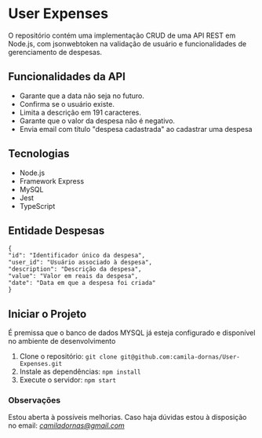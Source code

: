 # User Expenses
O repositório contém uma implementação CRUD de uma API REST em Node.js, com jsonwebtoken na validação de usuário e funcionalidades de gerenciamento de despesas.

## Funcionalidades da API

- Garante que a data não seja no futuro.
- Confirma se o usuário existe.
- Limita a descrição em 191 caracteres.
- Garante que o valor da despesa não é negativo.
- Envia email com título "despesa cadastrada" ao cadastrar uma despesa

## Tecnologias

- Node.js
- Framework Express
- MySQL
- Jest
- TypeScript

## Entidade Despesas
```
{
"id": "Identificador único da despesa",
"user_id": "Usuário associado à despesa",
"description": "Descrição da despesa",
"value": "Valor em reais da despesa",
"date": "Data em que a despesa foi criada"
}
```

## Iniciar o Projeto

É premissa que o banco de dados MYSQL já esteja configurado e disponível no ambiente de desenvolvimento

1. Clone o repositório: `git clone git@github.com:camila-dornas/User-Expenses.git`
2. Instale as dependências: `npm install`
3. Execute o servidor: `npm start`


### Observações

Estou aberta à possíveis melhorias. 
Caso haja dúvidas estou à disposição no email: *camiladornas@gmail.com*
